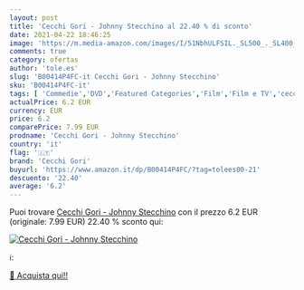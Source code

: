 ```yaml
---
layout: post
title: 'Cecchi Gori - Johnny Stecchino al 22.40 % di sconto'
date: 2021-04-22 18:46:25
image: 'https://m.media-amazon.com/images/I/51NbhULFSIL._SL500_._SL400_.jpg'
comments: true
category: ofertas
author: 'tole.es'
slug: 'B00414P4FC-it Cecchi Gori - Johnny Stecchino'
sku: 'B00414P4FC-it'
tags: [ 'Commedie','DVD','Featured Categories','Film','Film e TV','cecchi gori', ]
actualPrice: 6.2 EUR
currency: EUR
price: 6.2
comparePrice: 7.99 EUR
prodname: 'Cecchi Gori - Johnny Stecchino'
country: 'it'
flag: '🇮🇹'
brand: 'Cecchi Gori'
buyurl: 'https://www.amazon.it/dp/B00414P4FC/?tag=tolees00-21'
descuento: '22.40'
average: '6.2'
---
```


Puoi trovare [Cecchi Gori - Johnny Stecchino](https://www.amazon.it/dp/B00414P4FC/?tag=tolees00-21) con il prezzo 6.2 EUR (originale: 7.99 EUR) 22.40 % sconto qui:

[![Cecchi Gori - Johnny Stecchino](https://m.media-amazon.com/images/I/51NbhULFSIL._SL500_._SL400_.jpg)](https://www.amazon.it/dp/B00414P4FC/?tag=tolees00-21)

ℹ️:


[🛒 Acquista qui!!](https://www.amazon.it/dp/B00414P4FC/?tag=tolees00-21)
